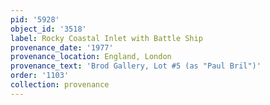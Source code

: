 ```yaml
---
pid: '5928'
object_id: '3518'
label: Rocky Coastal Inlet with Battle Ship
provenance_date: '1977'
provenance_location: England, London
provenance_text: 'Brod Gallery, Lot #5 (as "Paul Bril")'
order: '1103'
collection: provenance
---
```

